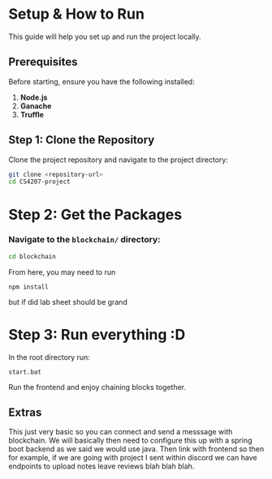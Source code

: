 # **Setup & How to Run**

This guide will help you set up and run the project locally.

## **Prerequisites**
Before starting, ensure you have the following installed:  
1. **Node.js** 
2. **Ganache**
3. **Truffle**

## **Step 1: Clone the Repository**
Clone the project repository and navigate to the project directory:  
```bash
git clone <repository-url>
cd CS4207-project
```

# **Step 2: Get the Packages**

### Navigate to the `blockchain/` directory:
```bash
cd blockchain
```
From here, you may need to run
```
npm install
```
but if did lab sheet should be grand


# Step 3: Run everything :D
In the root directory run:
```
start.bat
```

Run the frontend and enjoy chaining blocks together.


## Extras

This just very basic so you can connect and send a messsage with blockchain. We will basically then need to configure this up with a spring boot backend as we said we would use java. Then link with frontend so then for example, if we are going with project I sent within discord we can have endpoints to upload notes leave reviews blah blah blah. 
